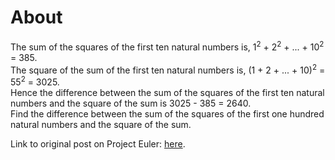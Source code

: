 # About

The sum of the squares of the first ten natural numbers is, 1<sup>2</sup> + 2<sup>2</sup> + ... + 10<sup>2</sup> = 385.  
The square of the sum of the first ten natural numbers is, (1 + 2 + ... + 10)<sup>2</sup> = 55<sup>2</sup> = 3025.  
Hence the difference between the sum of the squares of the first ten natural numbers and the square of the sum is
3025 - 385 = 2640.  
Find the difference between the sum of the squares of the first one hundred natural numbers and the square of the sum.

Link to original post on Project Euler: [here](https://projecteuler.net/problem=6).

